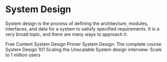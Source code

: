 # System Design

System design is the process of defining the architecture, modules, interfaces, and data for a system to satisfy specified requirements. It is a very broad topic, and there are many ways to approach it.

<ResourceGroupTitle>Free Content</ResourceGroupTitle>
<BadgeLink colorScheme='yellow' badgeText='Read' href='https://github.com/donnemartin/system-design-primer'>System Design Primer</BadgeLink>
<BadgeLink colorScheme='yellow' badgeText='Read' href='https://dev.to/karanpratapsingh/system-design-the-complete-course-10fo'>System Design: The complete course</BadgeLink>
<BadgeLink colorScheme='red' badgeText='Watch' href='https://www.youtube.com/watch?v=Y-Gl4HEyeUQ'>System Design 101</BadgeLink>
<BadgeLink colorScheme='red' badgeText='Watch' href='https://www.youtube.com/watch?v=a2rcgzludDU'>Scaling the Unscalable</BadgeLink>
<BadgeLink colorScheme='red' badgeText='Watch' href='https://www.youtube.com/watch?v=YkGHxOg9d3M'>System design interview: Scale to 1 million users</BadgeLink>
